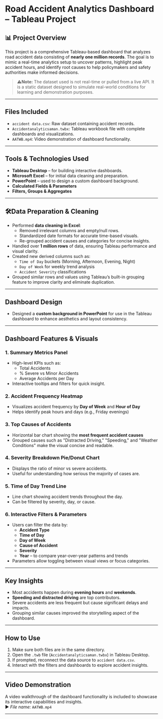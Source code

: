 
# Road Accident Analytics Dashboard – Tableau Project

## 📊 Project Overview

This project is a comprehensive Tableau-based dashboard that analyzes road accident data consisting of **nearly one million records**. The goal is to mimic a real-time analytics setup to uncover patterns, highlight peak accident hours, and identify root causes to help policymakers and safety authorities make informed decisions. 

> ⚠**Note:** The dataset used is not real-time or pulled from a live API. It is a static dataset designed to simulate real-world conditions for learning and demonstration purposes.

---

## Files Included

- `accident data.csv`: Raw dataset containing accident records.
- `Accidentanalyticsaman.twbx`: Tableau workbook file with complete dashboards and visualizations.
- `AATWB.mp4`: Video demonstration of dashboard functionality. 

---

## Tools & Technologies Used

- **Tableau Desktop** – for building interactive dashboards.
- **Microsoft Excel** – for initial data cleaning and preparation.
- **PowerPoint** – used to design a custom dashboard background.
- **Calculated Fields & Parameters**
- **Filters, Groups & Aggregates**

---

## 🛠Data Preparation & Cleaning

- Performed **data cleaning in Excel**:
  - Removed irrelevant columns and empty/null rows.
  - Standardized date formats for accurate time-based visuals.
  - Re-grouped accident causes and categories for concise insights.
- Handled over **1 million rows** of data, ensuring Tableau performance and visual clarity.
- Created new derived columns such as:
  - `Time of Day` buckets (Morning, Afternoon, Evening, Night)
  - `Day of Week` for weekly trend analysis
  - `Accident Severity` classifications
- Grouped similar rows and values using Tableau’s built-in grouping feature to improve clarity and eliminate duplication.

---

## Dashboard Design

- Designed a **custom background in PowerPoint** for use in the Tableau dashboard to enhance aesthetics and layout consistency.

---

## Dashboard Features & Visuals

### 1. **Summary Metrics Panel**
- High-level KPIs such as:
  - Total Accidents
  - % Severe vs Minor Accidents
  - Average Accidents per Day
- Interactive tooltips and filters for quick insight.

### 2. **Accident Frequency Heatmap**
- Visualizes accident frequency by **Day of Week** and **Hour of Day**
- Helps identify peak hours and days (e.g., Friday evenings)

### 3. **Top Causes of Accidents**
- Horizontal bar chart showing the **most frequent accident causes**
- Grouped causes such as "Distracted Driving," "Speeding," and "Weather Conditions" make the visual concise and readable.

### 4. **Severity Breakdown Pie/Donut Chart**
- Displays the ratio of minor vs severe accidents.
- Useful for understanding how serious the majority of cases are.

### 5. **Time of Day Trend Line**
- Line chart showing accident trends throughout the day.
- Can be filtered by severity, day, or cause.

### 6. **Interactive Filters & Parameters**
- Users can filter the data by:
  - **Accident Type**
  - **Time of Day**
  - **Day of Week**
  - **Cause of Accident**
  - **Severity**
  - **Year** – to compare year-over-year patterns and trends
- Parameters allow toggling between visual views or focus categories.

---

## Key Insights

- Most accidents happen during **evening hours** and **weekends**.
- **Speeding and distracted driving** are top contributors.
- Severe accidents are less frequent but cause significant delays and impacts.
- Grouping similar causes improved the storytelling aspect of the dashboard.

---

## How to Use

1. Make sure both files are in the same directory.
2. Open the `.twb` file (`Accidentanalyticsaman.twbx`) in Tableau Desktop.
3. If prompted, reconnect the data source to `accident data.csv`.
4. Interact with the filters and dashboards to explore accident insights.

---

## Video Demonstration

A video walkthrough of the dashboard functionality is included to showcase its interactive capabilities and insights.  
▶️ *File name:* `AATWB.mp4`

---

